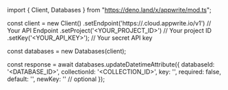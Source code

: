 import { Client, Databases } from "https://deno.land/x/appwrite/mod.ts";

const client = new Client()
    .setEndpoint('https://<REGION>.cloud.appwrite.io/v1') // Your API Endpoint
    .setProject('<YOUR_PROJECT_ID>') // Your project ID
    .setKey('<YOUR_API_KEY>'); // Your secret API key

const databases = new Databases(client);

const response = await databases.updateDatetimeAttribute({
    databaseId: '<DATABASE_ID>',
    collectionId: '<COLLECTION_ID>',
    key: '',
    required: false,
    default: '',
    newKey: '' // optional
});
